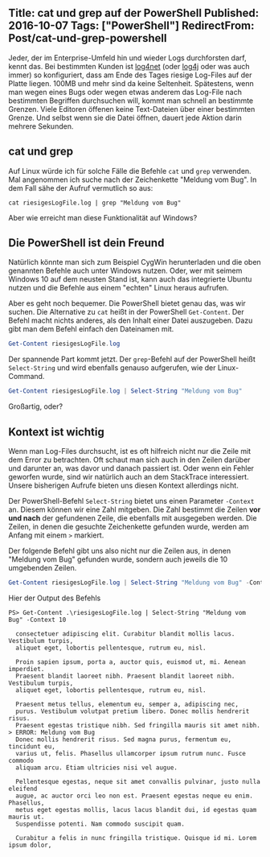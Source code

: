 Title: cat und grep auf der PowerShell
Published: 2016-10-07
Tags: ["PowerShell"]
RedirectFrom: Post/cat-und-grep-powershell
---

Jeder, der im Enterprise-Umfeld hin und wieder Logs durchforsten darf, kennt das.
Bei bestimmten Kunden ist [log4net](https://logging.apache.org/log4net/) (oder [log4j](http://logging.apache.org/log4j/2.x/) oder was auch immer) so konfiguriert, dass am Ende des Tages
riesige Log-Files auf der Platte liegen. 100MB und mehr sind da keine Seltenheit. Spätestens, wenn man wegen eines Bugs oder wegen etwas anderem
das Log-File nach bestimmten Begriffen durchsuchen will, kommt man schnell an bestimmte Grenzen. Viele Editoren öffenen keine Text-Dateien über
einer bestimmten Grenze. Und selbst wenn sie die Datei öffnen, dauert jede Aktion darin mehrere Sekunden.

## cat und grep

Auf Linux würde ich für solche Fälle die Befehle `cat` und `grep` verwenden. Mal angenommen ich suche nach der Zeichenkette "Meldung vom Bug".
In dem Fall sähe der Aufruf vermutlich so aus:

```shell
cat riesigesLogFile.log | grep "Meldung vom Bug"
```

Aber wie erreicht man diese Funktionalität auf Windows?<!-- Read More -->

## Die PowerShell ist dein Freund

Natürlich könnte man sich zum Beispiel CygWin herunterladen und die oben genannten Befehle auch unter Windows nutzen.
Oder, wer mit seimem Windows 10 auf dem neusten Stand ist, kann auch das integrierte Ubuntu nutzen und die Befehle aus einem "echten" Linux heraus
aufrufen.

Aber es geht noch bequemer. Die PowerShell bietet genau das, was wir suchen. Die Alternative zu `cat` heißt in der PowerShell `Get-Content`.
Der Befehl macht nichts anderes, als den Inhalt einer Datei auszugeben. Dazu gibt man dem Befehl einfach den Dateinamen mit.

```powershell
Get-Content riesigesLogFile.log
```

Der spannende Part kommt jetzt. Der `grep`-Befehl auf der PowerShell heißt `Select-String` und wird ebenfalls genauso aufgerufen, wie der Linux-Command.

```powershell
Get-Content riesigesLogFile.log | Select-String "Meldung vom Bug"
```

Großartig, oder?

## Kontext ist wichtig

Wenn man Log-Files durchsucht, ist es oft hilfreich nicht nur die Zeile mit dem Error zu betrachten. Oft schaut man sich auch in den Zeilen darüber und
darunter an, was davor und danach passiert ist. Oder wenn ein Fehler geworfen wurde, sind wir natürlich auch an dem StackTrace interessiert.
Unsere bisherigen Aufrufe bieten uns diesen Kontext allerdings nicht.

Der PowerShell-Befehl `Select-String` bietet uns einen Parameter `-Context` an. Diesem können wir eine Zahl mitgeben. Die Zahl bestimmt die Zeilen
**vor und nach** der gefundenen Zeile, die ebenfalls mit ausgegeben werden. Die Zeilen, in denen die gesuchte Zeichenkette gefunden wurde,
werden am Anfang mit einem `>` markiert.

Der folgende Befehl gibt uns also nicht nur die Zeilen aus, in denen "Meldung vom Bug" gefunden wurde, sondern auch jeweils die 10 umgebenden Zeilen.

```powershell
Get-Content riesigesLogFile.log | Select-String "Meldung vom Bug" -Context 10
```

Hier der Output des Befehls

```text
PS> Get-Content .\riesigesLogFile.log | Select-String "Meldung vom Bug" -Context 10

  consectetuer adipiscing elit. Curabitur blandit mollis lacus. Vestibulum turpis,
  aliquet eget, lobortis pellentesque, rutrum eu, nisl.

  Proin sapien ipsum, porta a, auctor quis, euismod ut, mi. Aenean imperdiet.
  Praesent blandit laoreet nibh. Praesent blandit laoreet nibh. Vestibulum turpis,
  aliquet eget, lobortis pellentesque, rutrum eu, nisl.

  Praesent metus tellus, elementum eu, semper a, adipiscing nec,
  purus. Vestibulum volutpat pretium libero. Donec mollis hendrerit risus.
  Praesent egestas tristique nibh. Sed fringilla mauris sit amet nibh.
> ERROR: Meldung vom Bug
  Donec mollis hendrerit risus. Sed magna purus, fermentum eu, tincidunt eu,
  varius ut, felis. Phasellus ullamcorper ipsum rutrum nunc. Fusce commodo
  aliquam arcu. Etiam ultricies nisi vel augue.

  Pellentesque egestas, neque sit amet convallis pulvinar, justo nulla eleifend
  augue, ac auctor orci leo non est. Praesent egestas neque eu enim. Phasellus,
  metus eget egestas mollis, lacus lacus blandit dui, id egestas quam mauris ut.
  Suspendisse potenti. Nam commodo suscipit quam.

  Curabitur a felis in nunc fringilla tristique. Quisque id mi. Lorem ipsum dolor,
```